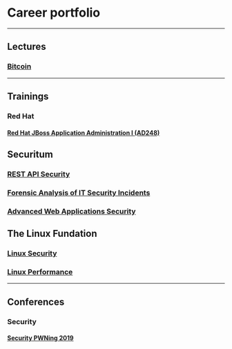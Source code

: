 # Career portfolio

---
## Lectures

### [Bitcoin](./assets/bitcoin.pdf)

---
## Trainings

### Red Hat

#### [Red Hat JBoss Application Administration I (AD248)](assets/redhat/jb248.pdf)

## Securitum

### [REST API Security](./assets/securitum/resp-api-security.pdf)
### [Forensic Analysis of IT Security Incidents](./assets/securitum/forensic-analysis-of-it-security-incidents.pdf)
### [Advanced Web Applications Security](./assets/securitum/advanced-web-applications-security.pdf)

## The Linux Fundation

### [Linux Security](./assets/the-linux-fundation/lfs416.pdf)
### [Linux Performance](./assets/the-linux-fundation/lfs426.pdf)

---
## Conferences

### Security

#### [Security PWNing 2019](./assets/conferences/pwning-2019.pdf)